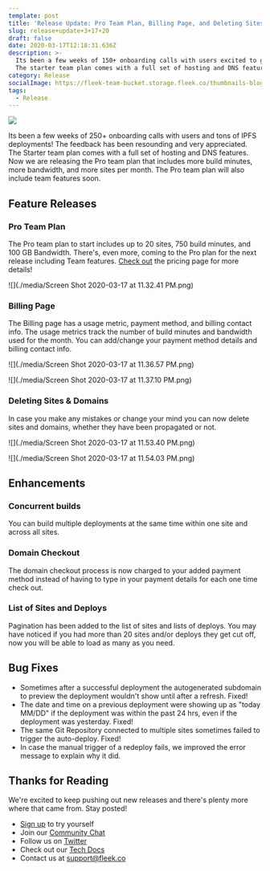 ```yaml
---
template: post
title: 'Release Update: Pro Team Plan, Billing Page, and Deleting Sites & Domains'
slug: release+update+3+17+20
draft: false
date: 2020-03-17T12:18:31.636Z
description: >-
  Its been a few weeks of 150+ onboarding calls with users excited to get their hands on Fleek. The feedback has been resounding and very appreciated. The
  The starter team plan comes with a full set of hosting and DNS features. Now we are releasing the Pro team plan that includes more build minutes, more bandwidth, and more sites per month. The Pro team plan will also include team features soon.
category: Release
socialImage: https://fleek-team-bucket.storage.fleek.co/thumbnails-blog/Release-Update-Pro-plan.png
tags:
  - Release
---
```

![](https://fleek-team-bucket.storage.fleek.co/thumbnails-blog/Release-Update-Pro-plan.png)

Its been a few weeks of 250+ onboarding calls with users and tons of IPFS deployments! The feedback has been resounding and very appreciated. The Starter team plan comes with a full set of hosting and DNS features. Now we are releasing the Pro team plan that includes more build minutes, more bandwidth, and more sites per month. The Pro team plan will also include team features soon.

## Feature Releases

### Pro Team Plan

The Pro team plan to start includes up to 20 sites, 750 build minutes, and 100 GB Bandwidth. There's, even more, coming to the Pro plan for the next release including Team features. [Check out](https://Fleek.co/pricing) the pricing page for more details!

![](./media/Screen Shot 2020-03-17 at 11.32.41 PM.png)

### Billing Page

The Billing page has a usage metric, payment method, and billing contact info. The usage metrics track the number of build minutes and bandwidth used for the month. You can add/change your payment method details and billing contact info.

![](./media/Screen Shot 2020-03-17 at 11.36.57 PM.png)

![](./media/Screen Shot 2020-03-17 at 11.37.10 PM.png)

### Deleting Sites & Domains

In case you make any mistakes or change your mind you can now delete sites and domains, whether they have been propagated or not.

![](./media/Screen Shot 2020-03-17 at 11.53.40 PM.png)

![](./media/Screen Shot 2020-03-17 at 11.54.03 PM.png)

## Enhancements

### Concurrent builds

You can build multiple deployments at the same time within one site and across all sites.

### Domain Checkout

The domain checkout process is now charged to your added payment method instead of having to type in your payment details for each one time check out.

### List of Sites and Deploys

Pagination has been added to the list of sites and lists of deploys. You may have noticed if you had more than 20 sites and/or deploys they get cut off, now you will be able to load as many as you need.

## Bug Fixes

* Sometimes after a successful deployment the autogenerated subdomain to preview the deployment wouldn't show until after a refresh. Fixed!
* The date and time on a previous deployment were showing up as "today MM/DD" if the deployment was within the past 24 hrs, even if the deployment was yesterday. Fixed!
* The same Git Repository connected to multiple sites sometimes failed to trigger the auto-deploy. Fixed!         
* In case the manual trigger of a redeploy fails, we improved the error message to explain why it did.

## Thanks for Reading

We're excited to keep pushing out new releases and there's plenty more where that came from. Stay posted!

* [Sign up](https://app.fleek.co) to try yourself
* Join our [Community Chat](https://join.slack.com/t/fleek-public/shared_invite/zt-bxna7y1d-PbVdut4rgHt5jM6Zjg9g9A)
* Follow us on [Twitter](https://twitter.com/FleekHQ) 
* Check out our [Tech Docs](https://docs.fleek.co/)
* Contact us at support@fleek.co 
